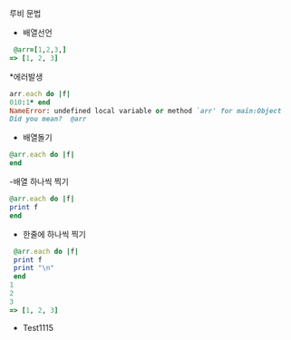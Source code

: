 루비 문법

 - 배열선언
```ruby
 @arr=[1,2,3,]
=> [1, 2, 3]
```

*에러발생
```ruby
arr.each do |f|
010:1* end
NameError: undefined local variable or method `arr' for main:Object
Did you mean?  @arr
```

 - 배열돌기
```ruby
@arr.each do |f|
end
```

 -배열 하나씩 찍기
```ruby
@arr.each do |f|
print f
end
```

- 한줄에 하나씩 찍기
```ruby
 @arr.each do |f|
 print f
 print "\n"
 end
1
2
3
=> [1, 2, 3]
```

 - Test1115




